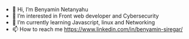 - 👋 Hi, I’m Benyamin Netanyahu 
- 👀 I’m interested in Front web developer and Cybersecurity 
- 🌱 I’m currently learning Javascript, linux and Networking
- 📫 How to reach me https://www.linkedin.com/in/benyamin-siregar/

<!---
Chizuru45/Chizuru45 is a ✨ special ✨ repository because its `README.md` (this file) appears on your GitHub profile.
You can click the Preview link to take a look at your changes.
--->
